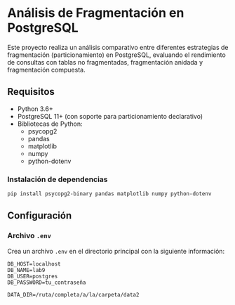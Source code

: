 # Análisis de Fragmentación en PostgreSQL

Este proyecto realiza un análisis comparativo entre diferentes estrategias de fragmentación (particionamiento) en PostgreSQL, evaluando el rendimiento de consultas con tablas no fragmentadas, fragmentación anidada y fragmentación compuesta.

## Requisitos

- Python 3.6+
- PostgreSQL 11+ (con soporte para particionamiento declarativo)
- Bibliotecas de Python:
  - psycopg2
  - pandas
  - matplotlib
  - numpy
  - python-dotenv

### Instalación de dependencias

```bash
pip install psycopg2-binary pandas matplotlib numpy python-dotenv
```

## Configuración

### Archivo `.env`

Crea un archivo `.env` en el directorio principal con la siguiente información:

```properties
DB_HOST=localhost
DB_NAME=lab9
DB_USER=postgres
DB_PASSWORD=tu_contraseña

DATA_DIR=/ruta/completa/a/la/carpeta/data2
```